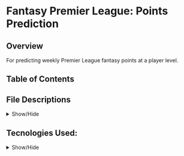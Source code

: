 # Fantasy Premier League: Points Prediction

## Overview
For predicting weekly Premier League fantasy points at a player level.

## Table of Contents

## File Descriptions
<details>
<a name="File_Description"></a>
<summary>Show/Hide</summary>
<br>
    
* <strong>[ Data ](./data/)</strong>: folder containing all data files
    * <strong> /raw/raw.csv</strong>: scraped data courtesy of [vastaav](https://github.com/vaastav)
    * <strong> /interim/raw.csv</strong>: Cleaned data without pre-processing
    * <strong> /interim/train_val_test_uids.yml</strong>: Split of player IDs according to train/val/test memebership
    * <strong> /interim/dl2ml_test_idx.npy</strong>: Mapping of TF predictions to ML index (used for MSE assessment)
    * <strong> /processed/ml_data/X_{type}.csv</strong>: Data used for training of ML models
    * <strong> /processed/TF_records/{subset}/shard_{.no}.tfrecord</strong>: TF records for training deep models
* <strong>[ Models ](./models/)</strong>: folder containing sci-kit learn and TF models
    * <strong> /dnn</strong>: A simple Deep Neural Network
    * <strong> /LSTM</strong>: Long short-term memory sequence model
    * <strong> /TCN</strong>: Temporal Convolutional Network sequence model
    * <strong> /elasticnet_lm.joblib</strong>: Linear ML Model
    * <strong> /lightgbm.joblib</strong>: Light Gradient Boosting ML model
* <strong>[ Notebooks ](./notebooks/)</strong>: folder containing Jupyter notebooks
    * <strong> /1. EDA.ipynb</strong>: Data exploration of raw data
* <strong>[ References ](./references/)</strong>: folder containing misc outputs of analysis
    * <strong> /test_preds/model_log.yml</strong>: Log recording model type and date last updated
    * <strong> /test_preds/{model_name}.npy</strong>: Numpy array of test predictions
    * <strong> /results/mse_result.yml</strong>: YAML file containing MSE result for each model, for each timestep
* <strong>[src ](./src/)</strong>: folder containing scripts and tooling
    * <strong> /configs/{type}.py</strong>: Files containing data and modelling for setting global parameters
    * <strong> /data/make_raw_dataset.py</strong>: Script for scraping raw data
    * <strong> /data/generate_splits.py</strong>: Script for splitting player seasons into test/val/train groups
    * <strong> /data/generate_ml_data.py</strong>: Script for processing ML data, and amongst other functions generates the relevant lags and leads for the the data
    * <strong> /data/generate_tf_data.py</strong>: Script for pre-processing the data and writting to TF-records
    * <strong> /data/tf_data_utils.py</strong>: Supporting functions for processing tf records
    * <strong> /data/feature_processing.py</strong>: Supporting functions for processing tf records and sci-kit learn models
    * <strong> /models/run_{model_name}.py</strong>: Scripts to optimize, train models then export the model and test predictions
    * <strong> /models/tf_model_utils.py</strong>: Supporting functions and custom layers for deep models
    * <strong> /models/utils.py</strong>: Utility functions for reporting results and saving models
    * <strong> /plotting/eda.py</strong>: Utility functions plottinh eda data
* <strong>[ environment-py39.yml ](./environment-py39.yml)</strong>: Conda environment
* <strong>[ requirments.txt ](./requirments.txt)</strong>: Environment dependencies

</details>


## Tecnologies Used:
<details>
<a name="Technologies_Used"></a>
<summary>Show/Hide</summary>
<br>
    
* <strong>Python</strong>
* <strong>Pandas</strong>
* <strong>Numpy</strong>
* <strong>Matplotlib</strong>
* <strong>Scikit-Learn</strong>
* <strong>Keras</strong>
* <strong>Tensorflow</strong>

</details>

